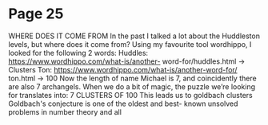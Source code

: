 # Page 25

WHERE DOES IT COME FROM
In the past I talked a lot about the Huddleston levels, but
where does it come from?
Using my favourite tool wordhippo, I looked for the
following 2 words:
Huddles: https://www.wordhippo.com/what-is/another-
word-for/huddles.html
-> Clusters
Ton: https://www.wordhippo.com/what-is/another-word-for/
ton.html
-> 100
Now the length of name Michael is 7, and coincidently
there are also 7 archangels.
When we do a bit of magic, the puzzle we’re looking for
translates into:
7 CLUSTERS OF 100
This leads us to goldbach clusters
Goldbach's conjecture is one of the oldest and best-
known unsolved problems in number theory and all